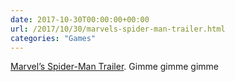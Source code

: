 ```yaml
---
date: 2017-10-30T00:00:00+00:00
url: /2017/10/30/marvels-spider-man-trailer.html
categories: "Games"
---
```


[Marvel’s Spider-Man Trailer](https://www.youtube.com/watch?v=vPJm_R23g1M). Gimme gimme gimme

